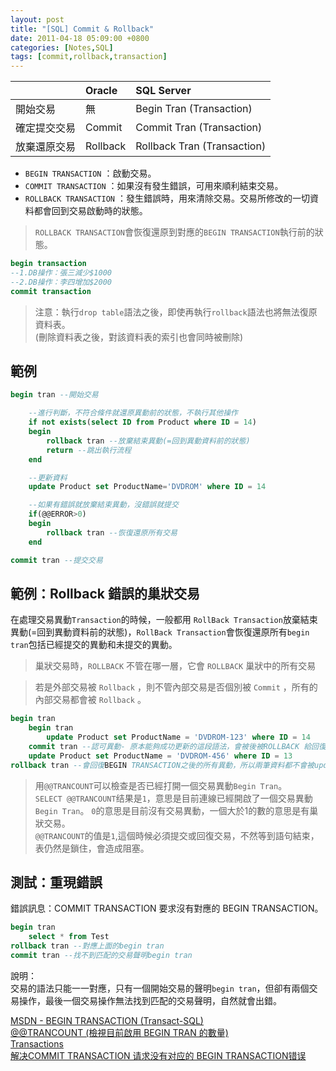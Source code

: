 ```yaml
---
layout: post
title: "[SQL] Commit & Rollback"
date: 2011-04-18 05:09:00 +0800
categories: [Notes,SQL]
tags: [commit,rollback,transaction]
---
```


||Oracle|SQL Server|
|:---|:---|:---|
|開始交易|無|Begin Tran (Transaction)|
|確定提交交易|Commit|Commit Tran (Transaction)|
|放棄還原交易|Rollback|Rollback Tran (Transaction)|


- `BEGIN TRANSACTION` ：啟動交易。
- `COMMIT TRANSACTION` ：如果沒有發生錯誤，可用來順利結束交易。
- `ROLLBACK TRANSACTION` ：發生錯誤時，用來清除交易。交易所修改的一切資料都會回到交易啟動時的狀態。

> `ROLLBACK TRANSACTION`會恢復還原到對應的`BEGIN TRANSACTION`執行前的狀態。 

```sql
begin transaction
--1.DB操作：張三減少$1000 
--2.DB操作：李四增加$2000 
commit transaction
```
		
> 注意：執行`drop table`語法之後，即使再執行`rollback`語法也將無法復原資料表。      
> (刪除資料表之後，對該資料表的索引也會同時被刪除)

## 範例

```sql
begin tran --開始交易

	--進行判斷，不符合條件就還原異動前的狀態，不執行其他操作
	if not exists(select ID from Product where ID = 14)
	begin
		rollback tran --放棄結束異動(=回到異動資料前的狀態)
        return --跳出執行流程
	end

	--更新資料
	update Product set ProductName='DVDROM' where ID = 14

	--如果有錯誤就放棄結束異動，沒錯誤就提交
	if(@@ERROR>0)
	begin
		rollback tran --恢復還原所有交易
	end

commit tran --提交交易
```

## 範例：Rollback 錯誤的巢狀交易

在處理交易異動`Transaction`的時候，一般都用 `RollBack Transaction`放棄結束異動(=回到異動資料前的狀態)，`RollBack Transaction`會恢復還原所有`begin tran`包括已經提交的異動和未提交的異動。

> 巢狀交易時，`ROLLBACK` 不管在哪一層，它會 `ROLLBACK` 巢狀中的所有交易     

> 若是外部交易被 `Rollback` ，則不管內部交易是否個別被 `Commit` ，所有的內部交易都會被 `Rollback` 。

```sql
begin tran
    begin tran
        update Product set ProductName = 'DVDROM-123' where ID = 14
    commit tran --認可異動- 原本能夠成功更新的這段語法，會被後被ROLLBACK 給回復
    update Product set ProductName = 'DVDROM-456' where ID = 13
rollback tran --會回復BEGIN TRANSACTION之後的所有異動，所以兩筆資料都不會被update
```

> 用`@@TRANCOUNT`可以檢查是否已經打開一個交易異動`Begin Tran`。     
> `SELECT @@TRANCOUNT`结果是`1`，意思是目前連線已經開啟了一個交易異動`Begin Tran`。 `0`的意思是目前沒有交易異動，一個大於1的數的意思是有巢狀交易。      
> `@@TRANCOUNT`的值是`1`,這個時候必須提交或回復交易，不然等到語句結束，表仍然是鎖住，會造成阻塞。


## 測試：重現錯誤

錯誤訊息：COMMIT TRANSACTION 要求沒有對應的 BEGIN TRANSACTION。

```sql
begin tran
    select * from Test
rollback tran --對應上面的begin tran
commit tran --找不到匹配的交易聲明begin tran
```

說明：  
交易的語法只能一一對應，只有一個開始交易的聲明`begin tran`，但卻有兩個交易操作，最後一個交易操作無法找到匹配的交易聲明，自然就會出錯。


     
[MSDN -  BEGIN TRANSACTION (Transact-SQL)](https://learn.microsoft.com/zh-tw/sql/t-sql/language-elements/begin-transaction-transact-sql?view=sql-server-ver15#general-remarks)      
[@@TRANCOUNT (檢視目前啟用 BEGIN TRAN 的數量)](https://riivalin.github.io/posts/2011/04/sql-52/)        
[Transactions](http://vito-note.blogspot.com/2013/05/transactions.html)     
[解决COMMIT TRANSACTION 请求没有对应的 BEGIN TRANSACTION错误](https://shiyousan.com/post/f13d29b7-0d87-4168-bd8b-8b28b0991b5a) 
